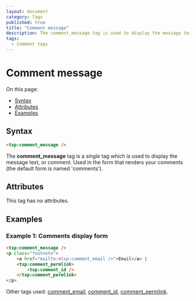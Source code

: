 ```yaml
---
layout: document
category: Tags
published: true
title: "Comment message"
description: The comment_message tag is used to display the message text, or comment.
tags:
  - Comment tags
---
```


# Comment message

On this page:

* [Syntax](#syntax)
* [Attributes](#attributes)
* [Examples](#examples)

## Syntax

~~~ html
<txp:comment_message />
~~~

The **comment_message** tag is a *single* tag which is used to display the message text, or comment. Used in the form that renders your comments (the default form is named 'comments').

## Attributes

This tag has no attributes.

## Examples

### Example 1: Comments display form

~~~ html
<txp:comment_message />
<p class="footnote">
    <a href="mailto:<txp:comment_email />">Email</a> |
    <txp:comment_permlink>
        <txp:comment_id />
    </txp:comment_permlink>
</p>
~~~

Other tags used: [comment_email](comment_email), [comment_id](comment_id), [comment_permlink](comment_permlink).
